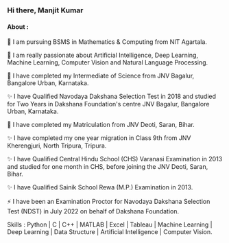 ### Hi there, Manjit Kumar
#### About :
🔭 I am pursuing BSMS in Mathematics & Computing from NIT Agartala.

🔭 I am really passionate about Artificial Intelligence, Deep Learning, Machine Learning, Computer Vision and Natural Language Processing.

🔭 I have completed my Intermediate of Science from JNV Bagalur, Bangalore Urban, Karnataka.

✨ I have Qualified Navodaya Dakshana Selection Test in 2018 and studied for Two Years in Dakshana Foundation's centre JNV Bagalur, Bangalore Urban, Karnataka.

🔭 I have completed my Matriculation from JNV Deoti, Saran, Bihar.

✨ I have completed my one year migration in Class 9th from JNV Kherengjuri, North Tripura, Tripura.

✨ I have Qualified Central Hindu School (CHS) Varanasi Examination in 2013 and studied for one month in CHS, before joining the JNV Deoti, Saran, Bihar.

✨ I have Qualified Sainik School Rewa (M.P.) Examination in 2013.

⚡ I have been an Examination Proctor for Navodaya Dakshana Selection Test (NDST) in July 2022 on behalf of Dakshana Foundation.


Skills : Python | C | C++ | MATLAB | Excel | Tableau | Machine Learning | Deep Learning | Data Structure | Artificial Intelligence | Computer Vision.


<!--
**manjit102/manjit102** is a ✨ _special_ ✨ repository because its `README.md` (this file) appears on your GitHub profile.

Here are some ideas to get you started:

- 🔭 I’m currently working on 
- 🌱 I’m currently learning ...
- 👯 I’m looking to collaborate on ...
- 🤔 I’m looking for help with ...
- 💬 Ask me about ...
- 📫 How to reach me: ...
- 😄 Pronouns: ...
- ⚡ Fun fact: ...
-->
